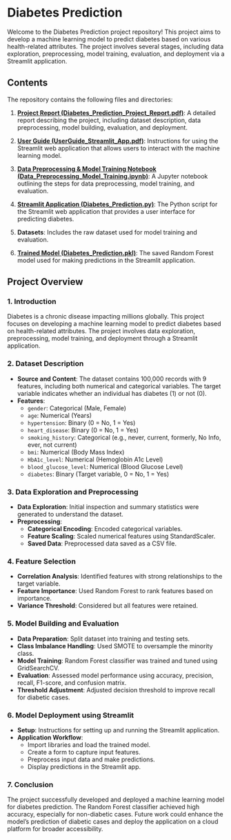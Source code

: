 # Diabetes Prediction

Welcome to the Diabetes Prediction project repository! This project aims to develop a machine learning model to predict diabetes based on various health-related attributes. The project involves several stages, including data exploration, preprocessing, model training, evaluation, and deployment via a Streamlit application.

## Contents

The repository contains the following files and directories:

1. **[Project Report (Diabetes_Prediction_Project_Report.pdf)](Diabetes_Prediction_Project_Report.pdf)**: A detailed report describing the project, including dataset description, data preprocessing, model building, evaluation, and deployment.

2. **[User Guide (UserGuide_Streamlit_App.pdf)](UserGuide_Streamlit_App.pdf)**: Instructions for using the Streamlit web application that allows users to interact with the machine learning model.

3. **[Data Preprocessing & Model Training Notebook (Data_Preprocessing_Model_Training.ipynb)](Data_Preprocessing_Model_Training.ipynb)**: A Jupyter notebook outlining the steps for data preprocessing, model training, and evaluation.

4. **[Streamlit Application (Diabetes_Prediction.py)](Diabetes_Prediction.py)**: The Python script for the Streamlit web application that provides a user interface for predicting diabetes.

5. **Datasets**: Includes the raw dataset used for model training and evaluation.

6. **[Trained Model (Diabetes_Prediction.pkl)](Diabetes_Prediction.pkl)**: The saved Random Forest model used for making predictions in the Streamlit application.

## Project Overview

### 1. Introduction
Diabetes is a chronic disease impacting millions globally. This project focuses on developing a machine learning model to predict diabetes based on health-related attributes. The project involves data exploration, preprocessing, model training, and deployment through a Streamlit application.

### 2. Dataset Description
- **Source and Content**: The dataset contains 100,000 records with 9 features, including both numerical and categorical variables. The target variable indicates whether an individual has diabetes (1) or not (0).
- **Features**:
  - `gender`: Categorical (Male, Female)
  - `age`: Numerical (Years)
  - `hypertension`: Binary (0 = No, 1 = Yes)
  - `heart_disease`: Binary (0 = No, 1 = Yes)
  - `smoking_history`: Categorical (e.g., never, current, formerly, No Info, ever, not current)
  - `bmi`: Numerical (Body Mass Index)
  - `HbA1c_level`: Numerical (Hemoglobin A1c Level)
  - `blood_glucose_level`: Numerical (Blood Glucose Level)
  - `diabetes`: Binary (Target variable, 0 = No, 1 = Yes)

### 3. Data Exploration and Preprocessing
- **Data Exploration**: Initial inspection and summary statistics were generated to understand the dataset.
- **Preprocessing**:
  - **Categorical Encoding**: Encoded categorical variables.
  - **Feature Scaling**: Scaled numerical features using StandardScaler.
  - **Saved Data**: Preprocessed data saved as a CSV file.

### 4. Feature Selection
- **Correlation Analysis**: Identified features with strong relationships to the target variable.
- **Feature Importance**: Used Random Forest to rank features based on importance.
- **Variance Threshold**: Considered but all features were retained.

### 5. Model Building and Evaluation
- **Data Preparation**: Split dataset into training and testing sets.
- **Class Imbalance Handling**: Used SMOTE to oversample the minority class.
- **Model Training**: Random Forest classifier was trained and tuned using GridSearchCV.
- **Evaluation**: Assessed model performance using accuracy, precision, recall, F1-score, and confusion matrix.
- **Threshold Adjustment**: Adjusted decision threshold to improve recall for diabetic cases.

### 6. Model Deployment using Streamlit
- **Setup**: Instructions for setting up and running the Streamlit application.
- **Application Workflow**:
  - Import libraries and load the trained model.
  - Create a form to capture input features.
  - Preprocess input data and make predictions.
  - Display predictions in the Streamlit app.

### 7. Conclusion
The project successfully developed and deployed a machine learning model for diabetes prediction. The Random Forest classifier achieved high accuracy, especially for non-diabetic cases. Future work could enhance the model’s prediction of diabetic cases and deploy the application on a cloud platform for broader accessibility.



